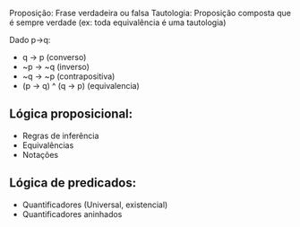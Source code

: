 Proposição: Frase verdadeira ou falsa
Tautologia: Proposição composta que é sempre verdade (ex: toda equivalência é uma tautologia)


Dado p→q:
- q → p (converso)
- ~p → ~q (inverso)
- ~q → ~p (contrapositiva)
- (p → q) ^ (q → p) (equivalencia)

## Lógica proposicional:
- Regras de inferência
- Equivalências
- Notações

## Lógica de predicados:
- Quantificadores (Universal, existencial)
- Quantificadores aninhados

